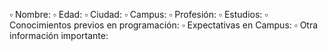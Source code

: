 ▫️ Nombre:
▫️ Edad:
▫️ Ciudad:
▫️ Campus:
▫️ Profesión:
▫️ Estudios:
▫️ Conocimientos previos en programación:
▫️ Expectativas en Campus:
▫️ Otra información importante:
